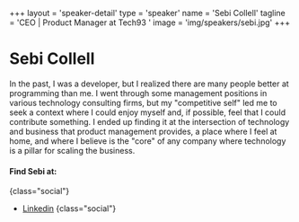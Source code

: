 +++
layout = 'speaker-detail'
type = 'speaker'
name = 'Sebi Collell'
tagline = 'CEO | Product Manager at Tech93 '
image = 'img/speakers/sebi.jpg'
+++

# Sebi Collell

In the past, I was a developer, but I realized there are many people better at programming than me. I went through some management positions in various technology consulting firms, but my "competitive self" led me to seek a context where I could enjoy myself and, if possible, feel that I could contribute something. I ended up finding it at the intersection of technology and business that product management provides, a place where I feel at home, and where I believe is the "core" of any company where technology is a pillar for scaling the business.

#### Find Sebi at:

{class="social"}

- [Linkedin](https://www.linkedin.com/in/sebicollell)
  {class="social"}
